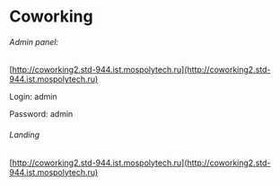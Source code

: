 # Coworking

###### Admin panel:

[http://coworking2.std-944.ist.mospolytech.ru](http://coworking2.std-944.ist.mospolytech.ru)

Login: admin

Password: admin

###### Landing

[http://coworking2.std-944.ist.mospolytech.ru](http://coworking2.std-944.ist.mospolytech.ru)
